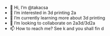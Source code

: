 - 👋 Hi, I’m @takacsa
- 👀 I’m interested in 3d printing 2a
- 🌱 I’m currently learning more about 3d printing
- 💞️ I’m looking to collaborate on 2a3d/3d2a
- 📫 How to reach me?  See k and you shall fin d

<!---
takacsa/takacsa is a ✨ special ✨ repository because its `README.md` (this file) appears on your GitHub profile.
You can click the Preview link to take a look at your changes.
--->
